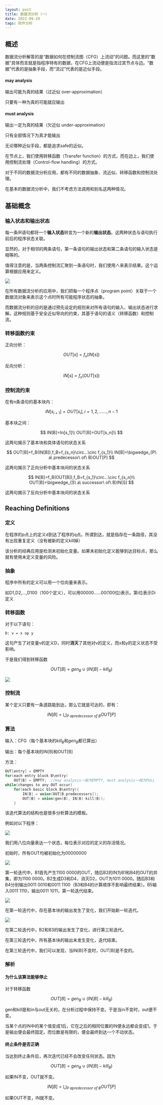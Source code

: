 ```yaml
---
layout: post
title: 数据流分析（一）
date: 2022-09-29
tags: 软件分析
---
```


## 概述

数据流分析解答的是“数据如何在控制流图（CFG）上流动”的问题。而这里的“数据”具体而言就是指程序特有的数据，在CFG上流动便是指流过其节点与边。“数据”代表的是抽象手段，而“流过”代表的是近似手段。

#### may analysis

输出可能为真的结果（过近似 over-approximation）

只要有一种为真的可能就应输出

#### must analysis

输出一定为真的结果（欠近似 under-approximation）

只有全部情况下为真才能输出

无论哪种近似手段，都是追求safe的近似。

在节点上，我们使用转移函数（Transfer function）的方式，而在边上，我们使用控制流处理（Control-flow handling）的方式。

对于不同的数据流分析应用，都有不同的数据抽象、流近似、转移函数和控制流处理。

在基本的数据流分析中，我们不考虑方法调用和别名这两种情况。

## 基础概念

### 输入状态和输出状态

每一条IR语句都将一个**输入状态**转变为一个新的**输出状态**。这两种状态与语句执行前后的程序状态关联。

显然的，对于相邻的两条语句，第一条语句的输出状态和第二条语句的输入状态是相等的。

值得注意的是，当两条控制流汇聚到一条语句时，我们使用$\wedge$来表示结果。这个运算根据应用来定义。

![](https://newtank1.github.io/assets/images/QQ截图20220929184628.png)

在所有数据流分析的应用中，我们把每一个程序点（program point）关联于一个数据流对象来表示这个点时所有可能程序状态的抽象。

而数据流分析的目的是通过预先设定的规则来对所有语句的输入、输出状态进行求解。这种规则基于安全近似导向的约束，其基于语句的语义（转移函数）和控制流。

### 转移函数约束

正向分析：


$$
OUT[s]=f_s(IN[s])
$$


反向分析：


$$
IN[s]=f_s(OUT[s])
$$

### 控制流约束

在有n条语句的基本块内：


$$
IN[s_{i+1}]=OUT[s_i],i=1,2,......,n-1
$$


基本块之间：


$$
IN[B]=In[s_1]\\
OUT[B]=OUT[s_n]\\
$$


这两句揭示了基本块和具体语句的状态关系


$$
OUT[B]=f_B(IN[B]),f_B=f_{s_n}\circ...\circ f_{s_1}\\
IN[B]=\bigwedge_{P\ a\ predecessor\ of\ B}OUT[P]
$$


这两句揭示了正向分析中基本块间的状态关系


$$
IN[B]=f_B(OUT[B]),f_B=f_{s_1}\circ...\circ f_{s_n}\\
OUT[B]=\bigwedge_{S\ a\ successor\ of\ B}IN[S]
$$



这两句揭示了反向分析中基本块间的状态关系

## Reaching Definitions

### 定义

在程序的p点上的定义d到达了程序的q点。所谓到达，就是指存在一条路径，其没有出现重复定义（没有被新的定义kill掉）

该分析的经典应用是检测未初始化变量。如果未初始化定义能够到达目标点，那么就有使用未定义变量的风险。

### 抽象

程序中所有的定义可以用一个位向量来表示。

如D1,D2,...,D100（100个定义），可以用00000……00(100位)表示。第i位表示Di定义

### 转移函数

对于以下语句：

```
D: v = x op y
```

这句产生了对变量v的定义D，同时**消灭**了其他对v的定义，而x和y的定义状态不受影响。

于是我们得到转移函数


$$
OUT[B]=gen_B \cup (IN[B]-kill_B)
$$


![](https://newtank1.github.io/assets/images/QQ截图20220929191450.png)

### 控制流

某个定义只要有一条道路能到达，那么它就是可达的，即有：


$$
IN[B]=\bigcup _{P\ a predecessor\ of\ B}OUT[P]
$$



### 算法

输入：CFG（每个基本块的$kill_B$和$gen_B$都已算出）

输出：每个基本块的IN[B]和OUT[B]

方法：

```c++
OUT[entry] = EMPTY
for(each entry block B\entry)
	OUT[B] = EMPTY;  //may analysis一般为EMPTY, must analysis一般为FULL
while(changes to any OUT occur)
	for(each basic block B\entry){
		IN[B] = union(OUT[B.predecessors]);
		OUT[B] = union(gen(B), IN[B]-kill(B));
	}
```

该迭代算法的结构也是很多分析算法的模板。

例如对以下程序：

![](https://newtank1.github.io/assets/images/QQ截图20220929193313.png)

我们用八位向量表达一个状态，每位表示对应的定义的存活情况。

初始时，所有OUT均被初始化为00000000

![](https://newtank1.github.io/assets/images/QQ截图20220929193851.png)

第一轮迭代中，B1首先产生1100 0000的OUT，随后B2的IN为B1和B4的OUT的并集，即为1100 0000。B2生成D3和D4，消灭D2，OUT为1011 0000。随后B3和B4分别输出0011 0010和0011 1100（B3和B4的计算顺序不影响最终结果）。B5输入0011 1110，输出0011 1011，第一轮迭代结束。

![](https://newtank1.github.io/assets/images/QQ截图20220929194920.png)

在第一轮迭代中，存在基本块的输出发生了变化，我们开始新一轮迭代。

![](https://newtank1.github.io/assets/images/QQ截图20220929195640.png)

在第二轮迭代中，B2和B3的输出发生了变化，进行第三轮迭代。

在第三轮迭代中，所有基本块的输出未发生变化，迭代结束。

在第三轮迭代中，我们可以发现，当IN[B]不变时，OUT[B]是不变的。

### 解析

#### 为什么该算法能够停止

对于转移函数


$$
OUT[B]=gen_B \cup (IN[B]-kill_B)
$$


gen和kill是和in与out无关的，在分析过程中保持不变。于是当in不变时，out便不变。

当某个点的IN中的某个值变成1后，它在之后的相同位置的IN便永远都会变成1。于是输出便会最终固定。而位数是有限的，便会最终到达一个不动状态。

#### 终止条件是否正确

当达到终止条件后，再次迭代已经不会改变任何状态。因为


$$
OUT[B]=gen_B \cup (IN[B]-kill_B)
$$


如果IN不变，OUT就不变。


$$
IN[B]=\bigcup _{P\ a predecessor\ of\ B}OUT[P]
$$


如果OUT不变，IN就不变。